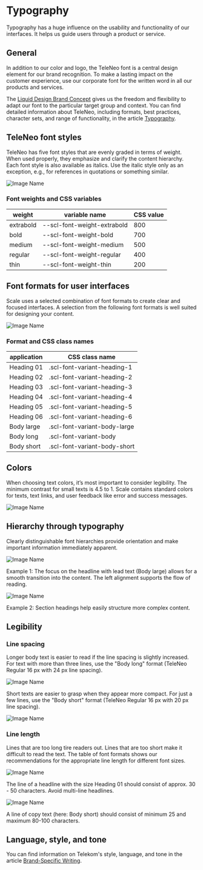 # Typography

Typography has a huge influence on the usability and functionality of our interfaces. It helps us guide users through a product or service.

## General

In addition to our color and logo, the TeleNeo font is a central design element for our brand recognition. To make a lasting impact on the customer experience, use our corporate font for the written word in all our products and services.

The [Liquid Design Brand Concept](https://www.brand-design.telekom.com/en/articles/l/liquid-brand-design-concept/) gives us the freedom and flexibility to adapt our font to the particular target group and context. You can find detailed information about TeleNeo, including formats, best practices, character sets, and range of functionality, in the article [Typography](https://www.brand-design.telekom.com/en/articles/t/typography/).

## TeleNeo font styles

TeleNeo has five font styles that are evenly graded in terms of weight. When used properly, they emphasize and clarify the content hierarchy. Each font style is also available as italics. Use the italic style only as an exception, e.g., for references in quotations or something similar.

![Image Name](assets/2_guidelines/3_typography/schriftschnitte.png)

### Font weights and CSS variables

| weight    | variable name                | CSS value    |
| --------- | ---------------------------- | ------------ |
| extrabold | --scl-font-weight-extrabold  | 800          |
| bold      | --scl-font-weight-bold       | 700          |
| medium    | --scl-font-weight-medium     | 500          |
| regular   | --scl-font-weight-regular    | 400          |
| thin      | --scl-font-weight-thin       | 200          |

## Font formats for user interfaces

Scale uses a selected combination of font formats to create clear and focused interfaces. A selection from the following font formats is well suited for designing your content.

![Image Name](assets/2_guidelines/3_typography/Formate-en.png)

### Format and CSS class names

| application   | CSS class name                 |
| ------------- | ------------------------------ |
| Heading 01    | .scl-font-variant-heading-1    |
| Heading 02    | .scl-font-variant-heading-2    |
| Heading 03    | .scl-font-variant-heading-3    |
| Heading 04    | .scl-font-variant-heading-4    |
| Heading 05    | .scl-font-variant-heading-5    |
| Heading 06    | .scl-font-variant-heading-6    |
| Body large    | .scl-font-variant-body-large   |
| Body long     | .scl-font-variant-body         |
| Body short    | .scl-font-variant-body-short   |

## Colors

When choosing text colors, it’s most important to consider legibility. The minimum contrast for small texts is 4.5 to 1.
Scale contains standard colors for texts, text links, and user feedback like error and success messages.

![Image Name](assets/2_guidelines/3_typography/typography-farben-helle-hintergruende-en.png)

## Hierarchy through typography

Clearly distinguishable font hierarchies provide orientation and make important information immediately apparent.

![Image Name](assets/2_guidelines/3_typography/hierarchie01.png)

Example 1: The focus on the headline with lead text (Body large) allows for a smooth transition into the content. The left alignment supports the flow of reading.

![Image Name](assets/2_guidelines/3_typography/hierarchie02.png)

Example 2: Section headings help easily structure more complex content.

## Legibility

### Line spacing

Longer body text is easier to read if the line spacing is slightly increased. For text with more than three lines, use the "Body long" format (TeleNeo Regular 16 px with 24 px line spacing).

![Image Name](assets/2_guidelines/3_typography/lesbarkeit01.png)

Short texts are easier to grasp when they appear more compact.
For just a few lines, use the "Body short" format (TeleNeo Regular 16 px with 20 px line spacing).

![Image Name](assets/2_guidelines/3_typography/lesbarkeit02.png)

### Line length

Lines that are too long tire readers out. Lines that are too short make it difficult to read the text.
The table of font formats shows our recommendations for the appropriate line length for different font sizes.

![Image Name](assets/2_guidelines/3_typography/zeilenlaengen01.png)

The line of a headline with the size Heading 01 should consist of approx. 30 - 50 characters. Avoid multi-line headlines.

![Image Name](assets/2_guidelines/3_typography/zeilenlaengen02.png)

A line of copy text (here: Body short) should consist of minimum 25 and maximum 80-100 characters.

## Language, style, and tone

You can find information on Telekom's style, language, and tone in the article [Brand-Specific Writing](https://www.brand-design.telekom.com/en/articles/brand-specific-writing/).
